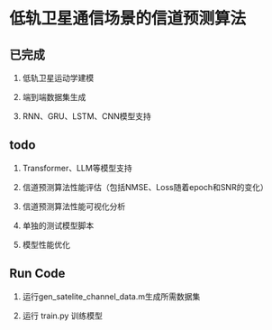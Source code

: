 # 低轨卫星通信场景的信道预测算法

## 已完成

1. 低轨卫星运动学建模

2. 端到端数据集生成

3. RNN、GRU、LSTM、CNN模型支持

## todo

1. Transformer、LLM等模型支持

2. 信道预测算法性能评估（包括NMSE、Loss随着epoch和SNR的变化）

3. 信道预测算法性能可视化分析

4. 单独的测试模型脚本

5. 模型性能优化

## Run Code

1. 运行gen_satelite_channel_data.m生成所需数据集

2. 运行 train.py 训练模型

